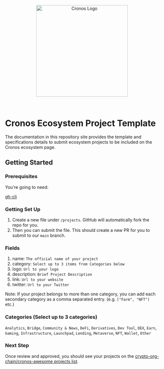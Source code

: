 <br />
<p align="center">
  <img src="./docs/assets/cronos.svg" alt="Cronos Logo" width="300">
</p>
<br />

# Cronos Ecosystem Project Template

The documentation in this repository site provides the template and specifications details to submit ecosystem projects to be included on the Cronos ecosystem page.

## Getting Started

### Prerequisites

You're going to need:

[gh-cli](https://cli.github.com/)

### Getting Set Up

1. Create a new file under `/projects`. GitHub will automatically fork the repo for you.
2. Then you can submit the file. This should create a new PR for you to submit to our `main` branch.


### Fields 
1. name: `The official name of your project`
2. category: `Select up to 3 items from Categories below`
3. logo: `Url to your logo`
4. description: `Brief Project Description`
5. link: `Url to your website`
6. twitter: `Url to your Twitter`

Note: If your project belongs to more than one category, you can add each secondary category as a comma separated entry. (e.g. `["Farm", "NFT"]` etc.)

### Categories (Select up to 3 categories)
`Analytics`,
`Bridge`,
`Community & News`,
`DeFi`,
`Derivatives`,
`Dev Tool`,
`DEX`,
`Earn`,
`Gaming`,
`Infrastructure`,
`Launchpad`,
`Lending`,
`Metaverse`,
`NFT`,
`Wallet`,
`Other`

### Next Step

Once review and approved, you should see your projects on the [crypto-org-chain/cronos-awesome projects list](https://github.com/crypto-org-chain/cronos-awesome/tree/main/projects).
